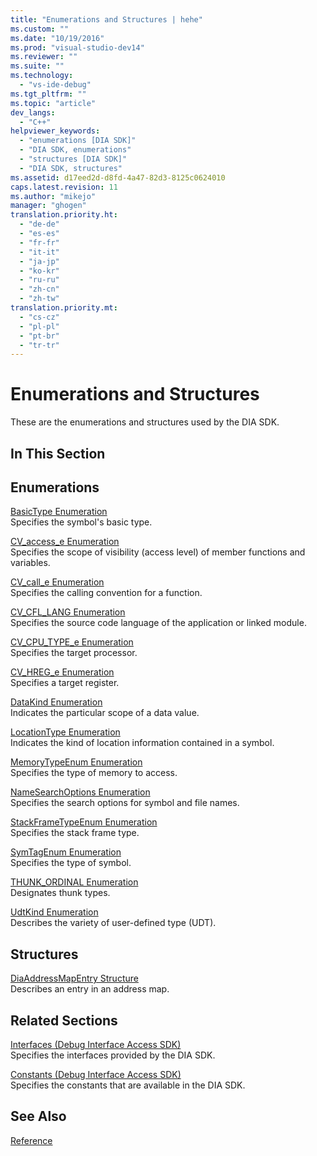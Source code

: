 ```yaml
---
title: "Enumerations and Structures | hehe"
ms.custom: ""
ms.date: "10/19/2016"
ms.prod: "visual-studio-dev14"
ms.reviewer: ""
ms.suite: ""
ms.technology: 
  - "vs-ide-debug"
ms.tgt_pltfrm: ""
ms.topic: "article"
dev_langs: 
  - "C++"
helpviewer_keywords: 
  - "enumerations [DIA SDK]"
  - "DIA SDK, enumerations"
  - "structures [DIA SDK]"
  - "DIA SDK, structures"
ms.assetid: d17eed2d-d8fd-4a47-82d3-8125c0624010
caps.latest.revision: 11
ms.author: "mikejo"
manager: "ghogen"
translation.priority.ht: 
  - "de-de"
  - "es-es"
  - "fr-fr"
  - "it-it"
  - "ja-jp"
  - "ko-kr"
  - "ru-ru"
  - "zh-cn"
  - "zh-tw"
translation.priority.mt: 
  - "cs-cz"
  - "pl-pl"
  - "pt-br"
  - "tr-tr"
---
```

# Enumerations and Structures
These are the enumerations and structures used by the DIA SDK.  
  
## In This Section  
  
## Enumerations  
 [BasicType Enumeration](../debug-interface-access/basictype.md)  
 Specifies the symbol's basic type.  
  
 [CV_access_e Enumeration](../debug-interface-access/cv_access_e.md)  
 Specifies the scope of visibility (access level) of member functions and variables.  
  
 [CV_call_e Enumeration](../debug-interface-access/cv_call_e.md)  
 Specifies the calling convention for a function.  
  
 [CV_CFL_LANG Enumeration](../debug-interface-access/cv_cfl_lang.md)  
 Specifies the source code language of the application or linked module.  
  
 [CV_CPU_TYPE_e Enumeration](../debug-interface-access/cv_cpu_type_e.md)  
 Specifies the target processor.  
  
 [CV_HREG_e Enumeration](../debug-interface-access/cv_hreg_e.md)  
 Specifies a target register.  
  
 [DataKind Enumeration](../debug-interface-access/datakind.md)  
 Indicates the particular scope of a data value.  
  
 [LocationType Enumeration](../debug-interface-access/locationtype.md)  
 Indicates the kind of location information contained in a symbol.  
  
 [MemoryTypeEnum Enumeration](../debug-interface-access/memorytypeenum.md)  
 Specifies the type of memory to access.  
  
 [NameSearchOptions Enumeration](../debug-interface-access/namesearchoptions.md)  
 Specifies the search options for symbol and file names.  
  
 [StackFrameTypeEnum Enumeration](../debug-interface-access/stackframetypeenum.md)  
 Specifies the stack frame type.  
  
 [SymTagEnum Enumeration](../debug-interface-access/symtagenum.md)  
 Specifies the type of symbol.  
  
 [THUNK_ORDINAL Enumeration](../debug-interface-access/thunk_ordinal.md)  
 Designates thunk types.  
  
 [UdtKind Enumeration](../debug-interface-access/udtkind.md)  
 Describes the variety of user-defined type (UDT).  
  
## Structures  
 [DiaAddressMapEntry Structure](../debug-interface-access/diaaddressmapentry.md)  
 Describes an entry in an address map.  
  
## Related Sections  
 [Interfaces (Debug Interface Access SDK)](../debug-interface-access/interfaces--debug-interface-access-sdk-.md)  
 Specifies the interfaces provided by the DIA SDK.  
  
 [Constants (Debug Interface Access SDK)](../debug-interface-access/constants--debug-interface-access-sdk-.md)  
 Specifies the constants that are available in the DIA SDK.  
  
## See Also  
 [Reference](../debug-interface-access/debug-interface-access-sdk-reference.md)